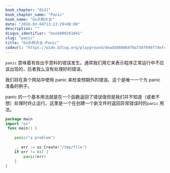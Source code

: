 ```yaml
---
book_chapter: "0141"
book_chapter_name: "Panic"
book_name: "Go示例大全"
date: "2016-03-04T13:13:29+08:00"
description: ""
disqus_identifier: "book000201041"
slug: "panic"
title: "Go示例大全-Panic"
codeurl: "https://wide.b3log.org/playground/dead5888864f0a758f696f7defc57cb5.go"
---
```

 
`panic` 意味着有些出乎意料的错误发生。通常我们用它来表示程序正常运行中不应该出现的，后者我么没有处理好的错误。







我们将在真个网站中使用 panic 来检查预期外的错误。这个是唯一一个为 panic 准备的例子。

panic 的一个基本用法就是在一个函数返回了错误值但是我们并不知道（或者不想）处理时终止运行。这里是一个在创建一个新文件时返回异常错误时的`panic` 用法。
 

```Go
package main  
import "os"  
 func main() {  
 
    panic("a problem")  
 
    _, err := os.Create("/tmp/file")
    if err != nil {
        panic(err)
    }
}  
```
